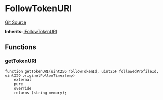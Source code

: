 # FollowTokenURI
[Git Source](https://github.com/digiv3rse/core-contracts/blob/5454b58664fab805b6888a68ff40915d251f32f3/contracts/misc/token-uris/FollowTokenURI.sol)

**Inherits:**
[IFollowTokenURI](/contracts/interfaces/IFollowTokenURI.sol/interface.IFollowTokenURI.md)


## Functions
### getTokenURI


```solidity
function getTokenURI(uint256 followTokenId, uint256 followedProfileId, uint256 originalFollowTimestamp)
    external
    pure
    override
    returns (string memory);
```

